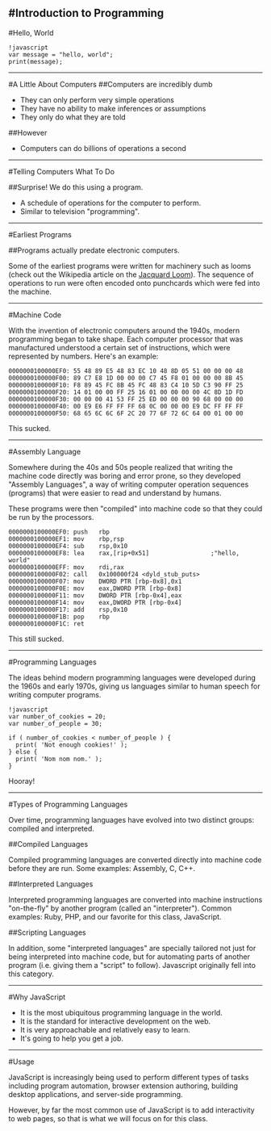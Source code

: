 #Introduction to Programming
---
#Hello, World

    !javascript
    var message = "hello, world";
    print(message);

---
#A Little About Computers
##Computers are incredibly dumb
- They can only perform very simple operations
- They have no ability to make inferences or assumptions
- They only do what they are told

##However
- Computers can do billions of operations a second

---
#Telling Computers What To Do

##Surprise! We do this using a program.

- A schedule of operations for the computer to perform.
- Similar to television "programming".

---
#Earliest Programs

##Programs actually predate electronic computers.

Some of the earliest programs were written for machinery such as looms (check out the Wikipedia article on the [Jacquard  Loom](http://en.wikipedia.org/wiki/Jacquard_loom)). The sequence of operations to run were often encoded onto punchcards which were fed into the machine.

---
#Machine Code

With the invention of electronic computers around the 1940s, modern programming began to take shape. Each computer processor that was manufactured understood a certain set of instructions, which were represented by numbers. Here's an example:

    0000000100000EF0: 55 48 89 E5 48 83 EC 10 48 8D 05 51 00 00 00 48
    0000000100000F00: 89 C7 E8 1D 00 00 00 C7 45 F8 01 00 00 00 8B 45
    0000000100000F10: F8 89 45 FC 8B 45 FC 48 83 C4 10 5D C3 90 FF 25
    0000000100000F20: 14 01 00 00 FF 25 16 01 00 00 00 00 4C 8D 1D FD
    0000000100000F30: 00 00 00 41 53 FF 25 ED 00 00 00 90 68 00 00 00
    0000000100000F40: 00 E9 E6 FF FF FF 68 0C 00 00 00 E9 DC FF FF FF
    0000000100000F50: 68 65 6C 6C 6F 2C 20 77 6F 72 6C 64 00 01 00 00

This sucked.

---
#Assembly Language

Somewhere during the 40s and 50s people realized that writing the machine code directly was boring and error prone, so they developed "Assembly Languages", a way of writing computer operation sequences (programs) that were easier to read and understand by humans.

These programs were then "compiled" into machine code so that they could be run by the processors.

    0000000100000EF0: push   rbp
    0000000100000EF1: mov    rbp,rsp
    0000000100000EF4: sub    rsp,0x10
    0000000100000EF8: lea    rax,[rip+0x51]        			;"hello, world"
    0000000100000EFF: mov    rdi,rax
    0000000100000F02: call   0x100000f24 <dyld_stub_puts>
    0000000100000F07: mov    DWORD PTR [rbp-0x8],0x1
    0000000100000F0E: mov    eax,DWORD PTR [rbp-0x8]
    0000000100000F11: mov    DWORD PTR [rbp-0x4],eax
    0000000100000F14: mov    eax,DWORD PTR [rbp-0x4]
    0000000100000F17: add    rsp,0x10
    0000000100000F1B: pop    rbp
    0000000100000F1C: ret    

This still sucked.

---
#Programming Languages

The ideas behind modern programming languages were developed during the 1960s and early 1970s, giving us languages similar to human speech for writing computer programs.

    !javascript
    var number_of_cookies = 20;
    var number_of_people = 30;
    
    if ( number_of_cookies < number_of_people ) {
      print( 'Not enough cookies!' );
    } else {
      print( 'Nom nom nom.' );
    }

Hooray!

---
#Types of Programming Languages

Over time, programming languages have evolved into two distinct groups: compiled and interpreted.

##Compiled Languages

Compiled programming languages are converted directly into machine code before they are run. Some examples: Assembly, C, C++.

##Interpreted Languages

Interpreted programming languages are converted into machine instructions "on-the-fly" by another program (called an "interpreter"). Common examples: Ruby, PHP, and our favorite for this class, JavaScript.

##Scripting Languages

In addition, some "interpreted languages" are specially tailored not just for being interpreted into machine code, but for automating parts of another program (i.e. giving them a "script" to follow). Javascript originally fell into this category.

---
#Why JavaScript
- It is the most ubiquitous programming language in the world.
- It is the standard for interactive development on the web.
- It is very approachable and relatively easy to learn.
- It's going to help you get a job.

---
#Usage

JavaScript is increasingly being used to perform different types of tasks including program automation, browser extension authoring, building desktop applications, and server-side programming.

However, by far the most common use of JavaScript is to add interactivity to web pages, so that is what we will focus on for this class.

